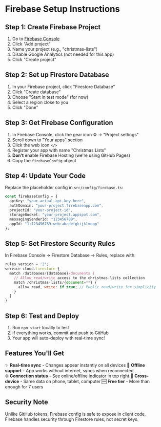 # Firebase Setup Instructions

## Step 1: Create Firebase Project

1. Go to [Firebase Console](https://console.firebase.google.com/)
2. Click "Add project"
3. Name your project (e.g., "christmas-lists")
4. Disable Google Analytics (not needed for this app)
5. Click "Create project"

## Step 2: Set up Firestore Database

1. In your Firebase project, click "Firestore Database" 
2. Click "Create database"
3. Choose "Start in test mode" (for now)
4. Select a region close to you
5. Click "Done"

## Step 3: Get Firebase Configuration

1. In Firebase Console, click the gear icon ⚙️ → "Project settings"
2. Scroll down to "Your apps" section
3. Click the web icon `</>`
4. Register your app with name "Christmas Lists"
5. **Don't** enable Firebase Hosting (we're using GitHub Pages)
6. Copy the `firebaseConfig` object

## Step 4: Update Your Code

Replace the placeholder config in `src/config/firebase.ts`:

```typescript
const firebaseConfig = {
  apiKey: "your-actual-api-key-here",
  authDomain: "your-project.firebaseapp.com", 
  projectId: "your-project-id",
  storageBucket: "your-project.appspot.com",
  messagingSenderId: "123456789",
  appId: "1:123456789:web:abcdefghijklmnop"
};
```

## Step 5: Set Firestore Security Rules

In Firebase Console → Firestore Database → Rules, replace with:

```javascript
rules_version = '2';
service cloud.firestore {
  match /databases/{database}/documents {
    // Allow read/write access to the christmas-lists collection
    match /christmas-lists/{document=**} {
      allow read, write: if true; // Public read/write for simplicity
    }
  }
}
```

## Step 6: Test and Deploy

1. Run `npm start` locally to test
2. If everything works, commit and push to GitHub
3. Your app will auto-deploy with real-time sync!

## Features You'll Get

✨ **Real-time sync** - Changes appear instantly on all devices
🔄 **Offline support** - App works without internet, syncs when reconnected  
🌐 **Connection status** - See online/offline indicator in top right
📱 **Cross-device** - Same data on phone, tablet, computer
🆓 **Free tier** - More than enough for 7 users

## Security Note

Unlike GitHub tokens, Firebase config is safe to expose in client code. Firebase handles security through Firestore rules, not secret keys.
